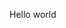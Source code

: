 <script setup>
import { useRoute } from 'vitepress';

const route = useRoute();
console.log(`\n\nBUG: "route.path" is different across server and client: "${route.path}"\n\n`);
</script>

Hello world
